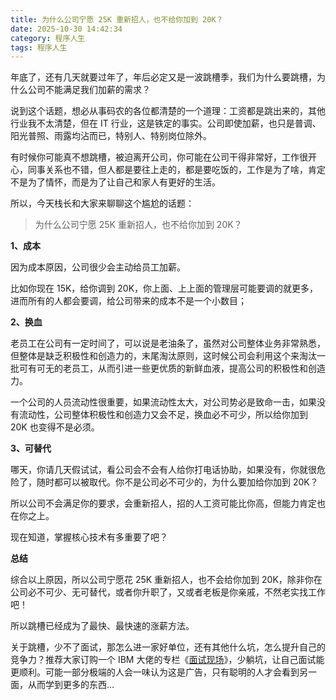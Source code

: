 ```yaml
---
title: 为什么公司宁愿 25K 重新招人，也不给你加到 20K？
date: 2025-10-30 14:42:34
category: 程序人生
tags: 程序人生
---
```


年底了，还有几天就要过年了，年后必定又是一波跳槽季，我们为什么要跳槽，为什么公司不能满足我们加薪的需求？

说到这个话题，想必从事码农的各位都清楚的一个道理：工资都是跳出来的，其他行业我不太清楚，但在 IT 行业，这是铁定的事实。公司即使加薪，也只是普调、阳光普照、雨露均沾而已，特别人、特别岗位除外。

有时候你可能真不想跳槽，被迫离开公司，你可能在公司干得非常好，工作很开心，同事关系也不错，但人都是要往上走的，都是要吃饭的，工作是为了啥，肯定不是为了情怀，而是为了让自己和家人有更好的生活。

所以，今天栈长和大家来聊聊这个尴尬的话题：

> 为什么公司宁愿 25K 重新招人，也不给你加到 20K？

**1、成本**

因为成本原因，公司很少会主动给员工加薪。

比如你现在 15K，给你调到 20K，你上面、上上面的管理层可能要调的就更多，进而所有的人都会要调，给公司带来的成本不是一个小数目；

**2、换血**

老员工在公司有一定时间了，可以说是老油条了，虽然对公司整体业务非常熟悉，但整体是缺乏积极性和创造力的，末尾淘汰原则，这时候公司会利用这个来淘汰一批可有可无的老员工，从而引进一些更优质的新鲜血液，提高公司的积极性和创造力。

一个公司的人员流动性很重要，如果流动性太大，对公司势必是致命一击，如果没有流动性，公司整体积极性和创造力又会不足，换血必不可少，所以给你加到 20K 也变得不是必须。

**3、可替代**

哪天，你请几天假试试，看公司会不会有人给你打电话协助，如果没有，你就很危险了，随时都可以被取代。你不是公司必不可少的，为什么要加给你加到 20K？

所以公司不会满足你的要求，会重新招人，招的人工资可能比你高，但能力肯定也在你之上。

现在知道，掌握核心技术有多重要了吧？

**总结**

综合以上原因，所以公司宁愿花 25K 重新招人，也不会给你加到 20K，除非你在公司必不可少、无可替代，或者你升职了，又或者老板是你亲戚，不然老实找工作吧！

所以跳槽已经成为了最快、最快速的涨薪方法。

关于跳槽，少不了面试，那怎么进一家好单位，还有其他什么坑，怎么提升自己的竞争力？推荐大家订购一个 IBM 大佬的专栏《[面试现场](https://mp.weixin.qq.com/s/B1XWjCvug2TUaWH-1FVXgg)》，少躺坑，让自己面试能更顺利。可能一部分极端的人会一味认为这是广告，只有聪明的人才会看到另一面，从而学到更多的东西…
